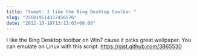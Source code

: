 ```yaml
---
title: "tweet: I like the Bing Desktop toolbar "
slug: "256019514322456576"
date: "2012-10-10T13:13:03+00:00"
---
```

I like the Bing Desktop toolbar on Win7 cause it picks great wallpaper. You can emulate on Linux with this script: https://gist.github.com/3865530